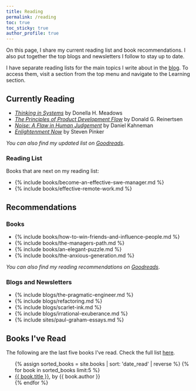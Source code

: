 ```yaml
---
title: Reading
permalink: /reading
toc: true
toc_sticky: true
author_profile: true
---
```


On this page, I share my current reading list and book recommendations. I also put together the top blogs and newsletters I follow to stay up to date.

I have separate reading lists for the main topics I write about in the [blog](/). To access them, visit a section from the top menu and navigate to the Learning section.

## Currently Reading

- *[Thinking in Systems](https://www.goodreads.com/book/show/3828902-thinking-in-systems)* by Donella H. Meadows
- *[The Principles of Product Development Flow](https://www.goodreads.com/book/show/6278270-the-principles-of-product-development-flow)* by Donald G. Reinertsen
- *[Noise: A Flaw in Human Judgement](https://www.goodreads.com/book/show/55339408-noise)* by Daniel Kahneman
- *[Enlightenment Now](https://www.goodreads.com/book/show/35696171-enlightenment-now)* by Steven Pinker

*You can also find my updated list on [Goodreads](https://www.goodreads.com/review/list/29886397-eduardo-klein?shelf=currently-reading)*.

### Reading List

Books that are next on my reading list:

- {% include books/become-an-effective-swe-manager.md %}
- {% include books/effective-remote-work.md %}

## Recommendations

### Books

- {% include books/how-to-win-friends-and-influence-people.md %}
- {% include books/the-managers-path.md %}
- {% include books/an-elegant-puzzle.md %}
- {% include books/the-anxious-generation.md %}

*You can also find my reading recommendations on [Goodreads](https://www.goodreads.com/review/list/29886397-eduardo-klein?shelf=recommended-books)*.

### Blogs and Newsletters

- {% include blogs/the-pragmatic-engineer.md %}
- {% include blogs/refactoring.md %}
- {% include blogs/scarlet-ink.md %}
- {% include blogs/irrational-exuberance.md %}
- {% include sites/paul-graham-essays.md %}

## Books I've Read

The following are the last five books I've read. Check the full list [here](/books-read).

<ul>
{% assign sorted_books = site.books | sort: 'date_read' | reverse %}
{% for book in sorted_books limit:5 %}
  <li><!-- {% if book.date_read <> "" %}{{ book.date_read }} - {% endif %} --><a href="{{ book.permalink }}">{{ book.title }}</a>, by {{ book.author }}</li>
{% endfor %}
</ul>